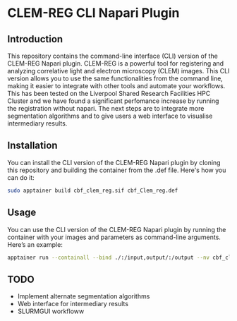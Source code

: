 # CLEM-REG CLI Napari Plugin

## Introduction

This repository contains the command-line interface (CLI) version of the CLEM-REG Napari plugin. CLEM-REG is a powerful tool for registering and analyzing correlative light and electron microscopy (CLEM) images. This CLI version allows you to use the same functionalities from the command line, making it easier to integrate with other tools and automate your workflows. This has been tested on the Liverpool Shared Research Facilities HPC Cluster and we have found a significant perfomance increase by running the registration without napari. The next steps are to integrate more segmentation algorithms and to give users a web interface to visualise intermediary results.

## Installation

You can install the CLI version of the CLEM-REG Napari plugin by cloning this repository and building the container from the .def file. Here's how you can do it:

```bash
sudo apptainer build cbf_clem_reg.sif cbf_Clem_reg.def
```
## Usage

You can use the CLI version of the CLEM-REG Napari plugin by running the container with your images and parameters as command-line arguments. Here’s an example:

```bash
apptainer run --containall --bind ./:/input,output/:/output --nv cbf_clem_reg.sif --lm_input /input/{LM_FILE} --em_input /input/{EM_FILE} --registration_algorithm 'Rigid CPD'
```
## TODO
- Implement alternate segmentation algorithms
- Web interface for intermediary results
- SLURMGUI workfloww

